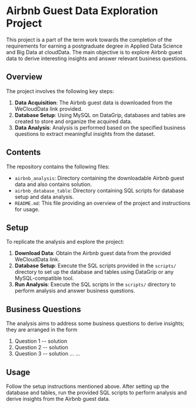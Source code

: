 
# Airbnb Guest Data Exploration Project

This project is a part of the term work towards the completion of the requirements for earning a postgraduate degree in Applied Data Science and Big Data at cloudData. The main objective is to explore Airbnb guest data to derive interesting insights and answer relevant business questions.

## Overview

The project involves the following key steps:

1. **Data Acquisition**: The Airbnb guest data is downloaded from the WeCloudData link provided.
2. **Database Setup**: Using MySQL on DataGrip, databases and tables are created to store and organize the acquired data.
3. **Data Analysis**: Analysis is performed based on the specified business questions to extract meaningful insights from the dataset.

## Contents

The repository contains the following files:

- `airbnb_analysis`: Directory containing the downloadable Airbnb guest data and also contains solution.
- `airbnb_database_table`: Directory containing SQL scripts for database setup and data analysis.
- `README.md`: This file providing an overview of the project and instructions for usage.

## Setup

To replicate the analysis and explore the project:

1. **Download Data**: Obtain the Airbnb guest data from the provided WeCloudData link.
2. **Database Setup**: Execute the SQL scripts provided in the `scripts/` directory to set up the database and tables using DataGrip or any MySQL-compatible tool.
3. **Run Analysis**: Execute the SQL scripts in the `scripts/` directory to perform analysis and answer business questions.

## Business Questions

The analysis aims to address some business questions to derive insights; they are arranged in the form

1. Question 1
     -- solution
2. Question 2
     -- solution
3. Question 3
     -- solution
   ...
   ...
   
## Usage

Follow the setup instructions mentioned above. After setting up the database and tables, run the provided SQL scripts to perform analysis and derive insights from the Airbnb guest data.

